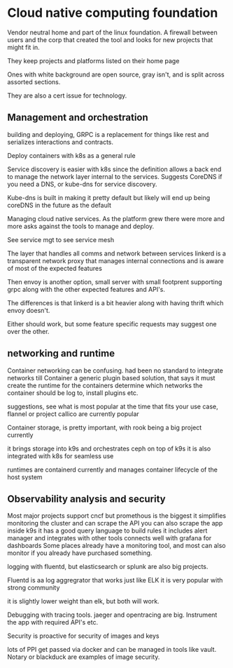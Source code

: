 # Cloud native computing foundation

Vendor neutral home and part of the linux foundation.  A firewall between users
and the corp that created the tool and looks for new projects that might fit in.

They keep projects and platforms listed on their home page

Ones with white background are open source, gray isn't, and is split across
assorted sections.

They are also a cert issue for technology.

## Management and orchestration

building and deploying, GRPC is a replacement for things like rest and serializes
interactions and contracts.

Deploy containers with k8s as a general rule

Service discovery is easier with k8s since the definition allows a back end to
manage the network layer internal to the services. Suggests CoreDNS if you need
a DNS, or kube-dns for service discovery.

Kube-dns is built in making it pretty default but likely will end up being coreDNS
in the future as the default

Managing cloud native services. As the platform grew there were more and more asks
against the tools to manage and deploy.

See service mgt to see service mesh

The layer that handles all comms and network between services linkerd is a transparent
network proxy that manages internal connections and is aware of most of the expected
features

Then envoy is another option, small server with small footprent supporting grpc along
with the other expected features and API's.

The differences is that linkerd is a bit heavier along with having thrift which envoy doesn't.

Either should work, but some feature specific requests may suggest one over the other.

## networking and runtime

Container networking can be confusing.  had been no standard to integrate networks
till Container a generic plugin based solution, that says it must create the runtime for
the containers determine which networks the container should be log to, install plugins etc.

suggestions, see what is most popular at the time that fits your use case, flannel or
project callico are currently popular

Container storage, is pretty important, with rook being a big project currently

it brings storage into k9s and orchestrates ceph on top of k9s it is also integrated
with k8s for seamless use

runtimes are containerd currently and manages container lifecycle of the host system

## Observability analysis and security

Most major projects support cncf but promethous is the biggest it simplifies monitoring
the cluster and can scrape the API you can also scrape the app inside k9s it has a good
query language to build rules it includes alert manager and integrates with other tools
connects well with grafana for dashboards Some places already have a monitoring tool,
and most can also monitor if you already have purchased something.

logging with fluentd, but elasticsearch or splunk are also big projects.

Fluentd is aa log aggregrator that works just like ELK it is very popular with strong community

it is slightly lower weight than elk, but both will work.

Debugging with tracing tools. jaeger and opentracing are big. Instrument the app with
required API's etc.

Security is proactive for security of images and keys

lots of PPI get passed via docker and can be managed in tools like vault.  Notary or
blackduck are examples of image security.
